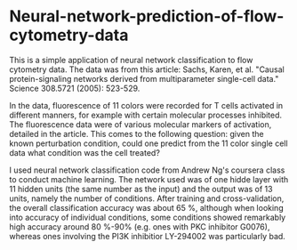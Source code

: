 # Neural-network-prediction-of-flow-cytometry-data

This is a simple application of neural network classification to flow cytometry data. The data was from this article:
Sachs, Karen, et al. "Causal protein-signaling networks derived from multiparameter single-cell data." Science 308.5721 (2005): 523-529.

In the data, fluorescence of 11 colors were recorded for T cells activated in different manners, for example with certain molecular processes inhibited. The fluorescence data were of various molecular markers of activation, detailed in the article. This comes to the following question: given the known perturbation condition, could one predict from the 11 color single cell data what condition was the cell treated?

I used neural network classification code from Andrew Ng's coursera class to conduct machine learning. The network used was of one hidde layer with 11 hidden units (the same number as the input) and the output was of 13 units, namely the number of conditions. After training and cross-validation, the overall classification accuracy was about 65 %, although when looking into accuracy of individual conditions, some conditions showed remarkably high accuracy around 80 %-90% (e.g. ones with PKC inhibitor G0076), whereas ones involving the PI3K inhibitior LY-294002 was particularly bad. 
